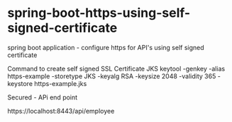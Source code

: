 # spring-boot-https-using-self-signed-certificate
spring boot application - configure https for API's using self signed certificate

Command to create self signed SSL Certificate JKS
keytool -genkey -alias https-example -storetype JKS -keyalg RSA -keysize 2048 -validity 365 -keystore https-example.jks

Secured - APi end point 

https://localhost:8443/api/employee
